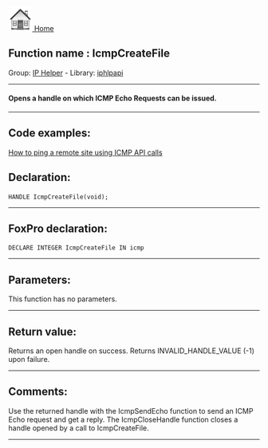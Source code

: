 [<img src="../../images/home.png"> Home ](https://github.com/VFPX/Win32API)  

## Function name : IcmpCreateFile
Group: [IP Helper](../../functions_group.md#IP_Helper)  -  Library: [iphlpapi](../../Libraries.md#iphlpapi)  
***  


#### Opens a handle on which ICMP Echo Requests can be issued.

***  


## Code examples:
[How to ping a remote site using ICMP API calls](../../samples/sample_486.md)  

## Declaration:
```foxpro  
HANDLE IcmpCreateFile(void);  
```  
***  


## FoxPro declaration:
```foxpro  
DECLARE INTEGER IcmpCreateFile IN icmp  
```  
***  


## Parameters:
This function has no parameters.  
***  


## Return value:
Returns an open handle on success. Returns INVALID_HANDLE_VALUE (-1) upon failure.  
***  


## Comments:
Use the returned handle with the IcmpSendEcho function to send an ICMP Echo request and get a reply. The IcmpCloseHandle function closes a handle opened by a call to IcmpCreateFile.  
  
***  

